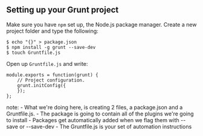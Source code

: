 ##  Setting up your Grunt project

Make sure you have `npm` set up, the Node.js package manager. Create a new project folder and type the following:

    $ echo "{}" > package.json
    $ npm install -g grunt --save-dev
    $ touch Gruntfile.js

Open up `Gruntfile.js` and write:

    module.exports = function(grunt) {
        // Project configuration.
        grunt.initConfig({
        });
    };

note:
    - What we're doing here, is creating 2 files, a package.json and a Gruntfile.js. 
    - The package is going to contain all of the plugins we're going to install 
    - Packages get automatically added when we flag them with --save or --save-dev
    - The Gruntfile.js is your set of automation instructions
